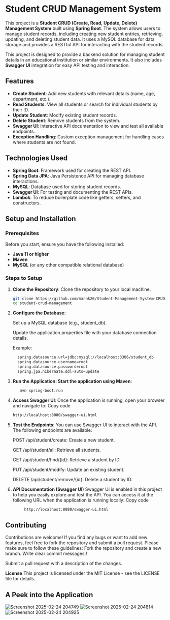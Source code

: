 # Student CRUD Management System

This project is a **Student CRUD (Create, Read, Update, Delete) Management System** built using **Spring Boot**. The system allows users to manage student records, including creating new student entries, retrieving, updating, and deleting student data. It uses a MySQL database for data storage and provides a RESTful API for interacting with the student records.

This project is designed to provide a backend solution for managing student details in an educational institution or similar environments. It also includes **Swagger UI** integration for easy API testing and interaction.

## Features

- **Create Student**: Add new students with relevant details (name, age, department, etc.).
- **Read Students**: View all students or search for individual students by their ID.
- **Update Student**: Modify existing student records.
- **Delete Student**: Remove students from the system.
- **Swagger UI**: Interactive API documentation to view and test all available endpoints.
- **Exception Handling**: Custom exception management for handling cases where students are not found.

## Technologies Used

- **Spring Boot**: Framework used for creating the REST API.
- **Spring Data JPA**: Java Persistence API for managing database interactions.
- **MySQL**: Database used for storing student records.
- **Swagger UI**: For testing and documenting the REST APIs.
- **Lombok**: To reduce boilerplate code like getters, setters, and constructors.


## Setup and Installation

### Prerequisites

Before you start, ensure you have the following installed:

- **Java 11 or higher**
- **Maven**
- **MySQL** (or any other compatible relational database)

### Steps to Setup

1. **Clone the Repository**:
   Clone the repository to your local machine.
   ```bash
   git clone https://github.com/mannk26/Student-Management-System-CRUD-.git
   cd student-crud-management
   
2. **Configure the Database**:

    Set up a MySQL database (e.g., student_db).

   Update the application.properties file with your database connection details.

    Example:
   ```bash
     spring.datasource.url=jdbc:mysql://localhost:3306/student_db
     spring.datasource.username=root
     spring.datasource.password=root
     spring.jpa.hibernate.ddl-auto=update

4. **Run the Application:   Start the application using Maven**:
     ```bash
        mvn spring-boot:run

5. **Access Swagger UI**: Once the application is running, open your browser and navigate to:
   Copy code
   ```bash
   http://localhost:8080/swagger-ui.html

6. **Test the Endpoints**: You can use Swagger UI to interact with the API. The following endpoints are available:

   POST /api/student/create: Create a new student.
   
   GET /api/student/all: Retrieve all students.

   GET /api/student/find/{id}: Retrieve a student by ID.

   PUT /api/student/modify: Update an existing student.

   DELETE /api/student/remove/{id}: Delete a student by ID.

7. **API Documentation (Swagger UI)**
   Swagger UI is enabled in this project to help you easily explore and test the API.
   You can access it at the following URL when the application is running locally:
   Copy code
    ```bash
         http://localhost:8080/swagger-ui.html


## Contributing
   Contributions are welcome! If you find any bugs or want to add new features, feel free to fork the repository and submit a pull request. Please make sure to follow these guidelines:
   Fork the repository and create a new branch.
   Write clear commit messages.!

   Submit a pull request with a description of the changes.

**License**
This project is licensed under the MIT License - see the LICENSE file for details.


## A Peek into the Application
![Screenshot 2025-02-24 204749](https://github.com/user-attachments/assets/a8524389-caa4-464a-b626-1c1b4ca48d63)
![Screenshot 2025-02-24 204814](https://github.com/user-attachments/assets/b13c4772-f21b-4d93-8aed-b032cf2b984c)
![Screenshot 2025-02-24 204925](https://github.com/user-attachments/assets/b175ce23-45fd-4d8b-ab10-dafe2c7c1b47)



